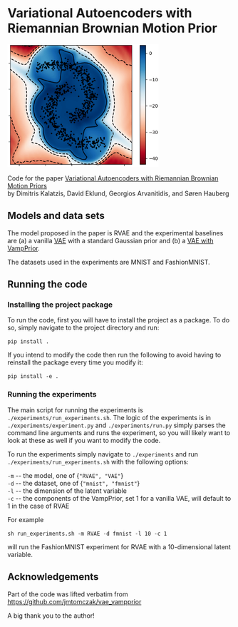 # Variational Autoencoders with Riemannian Brownian Motion Prior
<img src="./moons_density.png" height="275">

Code for the paper [Variational Autoencoders with Riemannian Brownian Motion Priors](https://arxiv.org/abs/2002.05227) \
by Dimitris Kalatzis, David Eklund, Georgios Arvanitidis, and Søren Hauberg

## Models and data sets
The model proposed in the paper is RVAE and the experimental baselines are (a) a vanilla [VAE](https://arxiv.org/abs/1312.6114) with a standard Gaussian prior and (b) a [VAE with VampPrior](https://arxiv.org/abs/1705.07120).

The datasets used in the experiments are MNIST and FashionMNIST.

## Running the code
### Installing the project package
To run the code, first you will have to install the project as a package. To do so,
simply navigate to the project directory and run:

```
pip install .
```

If you intend to modify the code then run the following to avoid having to
reinstall the package every time you modify it:

```
pip install -e .
```

### Running the experiments
The main script for running the experiments is `./experiments/run_experiments.sh`.
The logic of the experiments is in `./experiments/experiment.py` and `./experiments/run.py`
simply parses the command line arguments and runs the experiment, so you will likely want 
to look at these as well if you want to modify the code.

To run the experiments simply navigate to `./experiments` and run `./experiments/run_experiments.sh` 
with the following options:

`-m` -- the model, one of {`"RVAE", "VAE"`} \
`-d` -- the dataset, one of {`"mnist", "fmnist"`} \
`-l` -- the dimension of the latent variable \
`-c` -- the components of the VampPrior, set 1 for a vanilla VAE, will default to 1 in the case of RVAE

For example
```
sh run_experiments.sh -m RVAE -d fmnist -l 10 -c 1
```
will run the FashionMNIST experiment for RVAE with a 10-dimensional latent variable.

## Acknowledgements
Part of the code was lifted verbatim from https://github.com/jmtomczak/vae_vampprior

A big thank you to the author!
